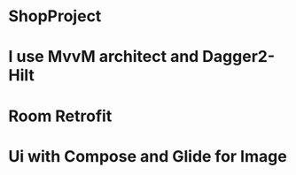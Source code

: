 # ShopProject
# I use MvvM architect and Dagger2-Hilt 
# Room Retrofit 
# Ui with Compose and Glide for Image 
